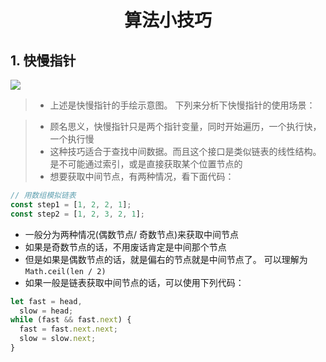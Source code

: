 <div align = "center"><h1>算法小技巧</h1></div>

## 1. 快慢指针

![](https://img-blog.csdnimg.cn/77ad92f712354c4e927e30db7ef49727.png#pic_center)

> - 上述是快慢指针的手绘示意图。 下列来分析下快慢指针的使用场景：

> - 顾名思义，快慢指针只是两个指针变量，同时开始遍历，一个执行快，一个执行慢
> - 这种技巧适合于查找中间数据。而且这个接口是类似链表的线性结构。是不可能通过索引，或是直接获取某个位置节点的
> - 想要获取中间节点，有两种情况，看下面代码：

```js
// 用数组模拟链表
const step1 = [1, 2, 2, 1];
const step2 = [1, 2, 3, 2, 1];
```

- 一般分为两种情况(偶数节点/ 奇数节点)来获取中间节点
- 如果是奇数节点的话，不用废话肯定是中间那个节点
- 但是如果是偶数节点的话，就是偏右的节点就是中间节点了。 可以理解为`Math.ceil(len / 2)`
- 如果一般是链表获取中间节点的话，可以使用下列代码：

```js
let fast = head,
  slow = head;
while (fast && fast.next) {
  fast = fast.next.next;
  slow = slow.next;
}
```
